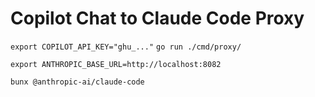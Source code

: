 # Copilot Chat to Claude Code Proxy

`export COPILOT_API_KEY="ghu_..."`
`go run ./cmd/proxy/`

`export ANTHROPIC_BASE_URL=http://localhost:8082`

`bunx @anthropic-ai/claude-code`
